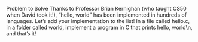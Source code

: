 Problem to Solve
Thanks to Professor Brian Kernighan (who taught CS50 when David took it!), “hello, world” has been implemented in hundreds of languages. Let’s add your implementation to the list!
In a file called hello.c, in a folder called world, implement a program in C that prints hello, world\n, and that’s it!
